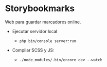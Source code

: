 Storybookmarks
========================
Web para guardar marcadores online.

- Ejecutar servidor local
    - ``php bin/console server:run``

-  Compilar SCSS y JS: 
    - ``./node_modules/.bin/encore dev --watch``